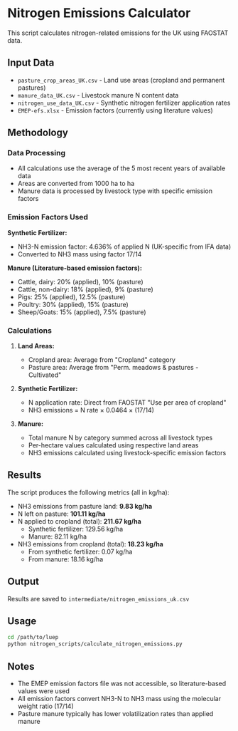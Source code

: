 # Nitrogen Emissions Calculator

This script calculates nitrogen-related emissions for the UK using FAOSTAT data.

## Input Data
- `pasture_crop_areas_UK.csv` - Land use areas (cropland and permanent pastures)
- `manure_data_UK.csv` - Livestock manure N content data
- `nitrogen_use_data_UK.csv` - Synthetic nitrogen fertilizer application rates
- `EMEP-efs.xlsx` - Emission factors (currently using literature values)

## Methodology

### Data Processing
- All calculations use the average of the 5 most recent years of available data
- Areas are converted from 1000 ha to ha
- Manure data is processed by livestock type with specific emission factors

### Emission Factors Used
**Synthetic Fertilizer:**
- NH3-N emission factor: 4.636% of applied N (UK-specific from IFA data)
- Converted to NH3 mass using factor 17/14

**Manure (Literature-based emission factors):**
- Cattle, dairy: 20% (applied), 10% (pasture)
- Cattle, non-dairy: 18% (applied), 9% (pasture)
- Pigs: 25% (applied), 12.5% (pasture)
- Poultry: 30% (applied), 15% (pasture)
- Sheep/Goats: 15% (applied), 7.5% (pasture)

### Calculations

1. **Land Areas:**
   - Cropland area: Average from "Cropland" category
   - Pasture area: Average from "Perm. meadows & pastures - Cultivated"

2. **Synthetic Fertilizer:**
   - N application rate: Direct from FAOSTAT "Use per area of cropland"
   - NH3 emissions = N rate × 0.0464 × (17/14)

3. **Manure:**
   - Total manure N by category summed across all livestock types
   - Per-hectare values calculated using respective land areas
   - NH3 emissions calculated using livestock-specific emission factors

## Results
The script produces the following metrics (all in kg/ha):

- NH3 emissions from pasture land: **9.83 kg/ha**
- N left on pasture: **101.11 kg/ha**
- N applied to cropland (total): **211.67 kg/ha**
  - Synthetic fertilizer: 129.56 kg/ha
  - Manure: 82.11 kg/ha
- NH3 emissions from cropland (total): **18.23 kg/ha**
  - From synthetic fertilizer: 0.07 kg/ha
  - From manure: 18.16 kg/ha

## Output
Results are saved to `intermediate/nitrogen_emissions_uk.csv`

## Usage
```bash
cd /path/to/luep
python nitrogen_scripts/calculate_nitrogen_emissions.py
```

## Notes
- The EMEP emission factors file was not accessible, so literature-based values were used
- All emission factors convert NH3-N to NH3 mass using the molecular weight ratio (17/14)
- Pasture manure typically has lower volatilization rates than applied manure
